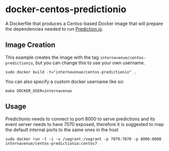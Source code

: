 # docker-centos-predictionio

A Dockerfile that produces a  Centos-based Docker image that will prepare the dependencies needed to run [Prediction.io][predictionio].

[predictionio]: https://prediction.io/


## Image Creation

This example creates the image with the tag `internavenue/centos-predictionio`, but you can change this to use your own username.


```
sudo docker build -t="internavenue/centos-predictionio" .
```

You can also specify a custom docker username like so:

```
make DOCKER_USER=internavenue
```


## Usage

Predictionio needs to connect to port 8000 to serve predictions and its event server needs to have 7070 exposed, therefore it is suggested to map the default internal ports to the same ones in the host

```
sudo docker run -t -i -v /vagrant:/vagrant -p 7070:7070 -p 8000:8000 internavenue/centos-predictionio:centos7
```
